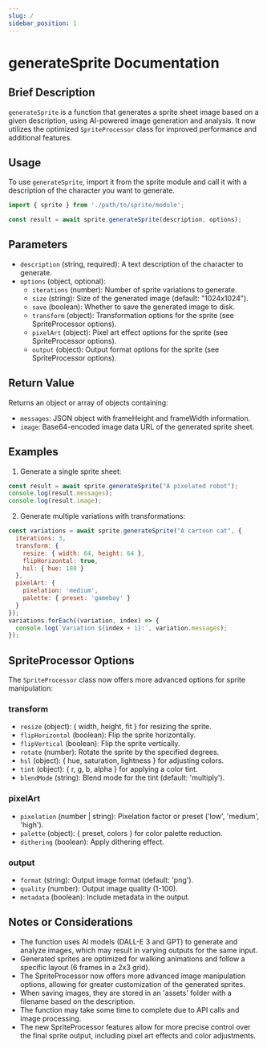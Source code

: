 ```yaml
---
slug: /
sidebar_position: 1
---
```

# generateSprite Documentation

## Brief Description
`generateSprite` is a function that generates a sprite sheet image based on a given description, using AI-powered image generation and analysis. It now utilizes the optimized `SpriteProcessor` class for improved performance and additional features.

## Usage
To use `generateSprite`, import it from the sprite module and call it with a description of the character you want to generate.

```javascript
import { sprite } from './path/to/sprite/module';

const result = await sprite.generateSprite(description, options);
```

## Parameters
- `description` (string, required): A text description of the character to generate.
- `options` (object, optional):
  - `iterations` (number): Number of sprite variations to generate.
  - `size` (string): Size of the generated image (default: "1024x1024").
  - `save` (boolean): Whether to save the generated image to disk.
  - `transform` (object): Transformation options for the sprite (see SpriteProcessor options).
  - `pixelArt` (object): Pixel art effect options for the sprite (see SpriteProcessor options).
  - `output` (object): Output format options for the sprite (see SpriteProcessor options).

## Return Value
Returns an object or array of objects containing:
- `messages`: JSON object with frameHeight and frameWidth information.
- `image`: Base64-encoded image data URL of the generated sprite sheet.

## Examples

1. Generate a single sprite sheet:
```javascript
const result = await sprite.generateSprite("A pixelated robot");
console.log(result.messages);
console.log(result.image);
```

2. Generate multiple variations with transformations:
```javascript
const variations = await sprite.generateSprite("A cartoon cat", {
  iterations: 3,
  transform: {
    resize: { width: 64, height: 64 },
    flipHorizontal: true,
    hsl: { hue: 180 }
  },
  pixelArt: {
    pixelation: 'medium',
    palette: { preset: 'gameboy' }
  }
});
variations.forEach((variation, index) => {
  console.log(`Variation ${index + 1}:`, variation.messages);
});
```

## SpriteProcessor Options

The `SpriteProcessor` class now offers more advanced options for sprite manipulation:

### transform
- `resize` (object): { width, height, fit } for resizing the sprite.
- `flipHorizontal` (boolean): Flip the sprite horizontally.
- `flipVertical` (boolean): Flip the sprite vertically.
- `rotate` (number): Rotate the sprite by the specified degrees.
- `hsl` (object): { hue, saturation, lightness } for adjusting colors.
- `tint` (object): { r, g, b, alpha } for applying a color tint.
- `blendMode` (string): Blend mode for the tint (default: 'multiply').

### pixelArt
- `pixelation` (number | string): Pixelation factor or preset ('low', 'medium', 'high').
- `palette` (object): { preset, colors } for color palette reduction.
- `dithering` (boolean): Apply dithering effect.

### output
- `format` (string): Output image format (default: 'png').
- `quality` (number): Output image quality (1-100).
- `metadata` (boolean): Include metadata in the output.

## Notes or Considerations
- The function uses AI models (DALL-E 3 and GPT) to generate and analyze images, which may result in varying outputs for the same input.
- Generated sprites are optimized for walking animations and follow a specific layout (6 frames in a 2x3 grid).
- The SpriteProcessor now offers more advanced image manipulation options, allowing for greater customization of the generated sprites.
- When saving images, they are stored in an 'assets' folder with a filename based on the description.
- The function may take some time to complete due to API calls and image processing.
- The new SpriteProcessor features allow for more precise control over the final sprite output, including pixel art effects and color adjustments.
